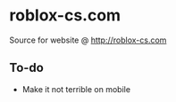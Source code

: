 # roblox-cs.com
Source for website @ http://roblox-cs.com

## To-do
- Make it not terrible on mobile